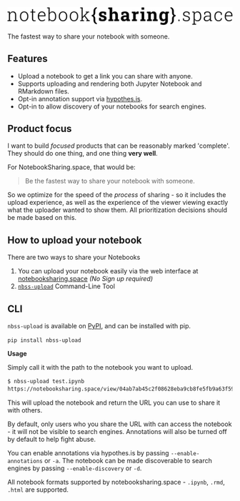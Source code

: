 [![The NBSS logo](./src/logo.svg)](https://notebooksharing.space)

The fastest way to share your notebook with someone.

## Features

- Upload a notebook to get a link you can share with anyone.
- Supports uploading and rendering both Jupyter Notebook and
  RMarkdown files.
- Opt-in annotation support via [hypothes.is](https://hypothes.is/).
- Opt-in to allow discovery of your notebooks for search engines.

## Product focus

I want to build *focused* products that can be reasonably marked 'complete'.
They should do one thing, and one thing **very well**.

For NotebookSharing.space, that would be:

> Be the fastest way to share your notebook with someone.

So we optimize for the speed of the *process* of sharing - so it includes
the upload experience, as well as the experience of the viewer viewing
exactly what the uploader wanted to show them. All prioritization
decisions should be made based on this.

## How to upload your notebook

There are two ways to share your Notebooks

1. You can upload your notebook easily via the web interface at [notebooksharing.space](https://notebooksharing.space/) *(No Sign up required)*
2. [`nbss-upload`](https://github.com/notebook-sharing-space/nbss-upload) Command-Line Tool


## CLI

`nbss-upload` is available on [PyPI](https://pypi.org/project/nbss-upload/), and can be installed with pip.

`pip install nbss-upload`

**Usage**

Simply call it with the path to the notebook you want to upload.

```bash
$ nbss-upload test.ipynb
https://notebooksharing.space/view/04ab7ab45c2f08628eba9cb8fe5fb9a63f5961d5dfce622b9e26974ddc138916
```

This will upload the notebook and return the URL you can use to share it with others.

By default, only users who you share the URL with can access the notebook - it will not be visible to search engines. Annotations will also be turned off by default to help fight abuse.

You can enable annotations via hypothes.is by passing `--enable-annotations` or `-a`. The notebook can be made discoverable to search engines by passing `--enable-discovery` or `-d`.

All notebook formats supported by notebooksharing.space - `.ipynb`, `.rmd`, `.html` are supported.

